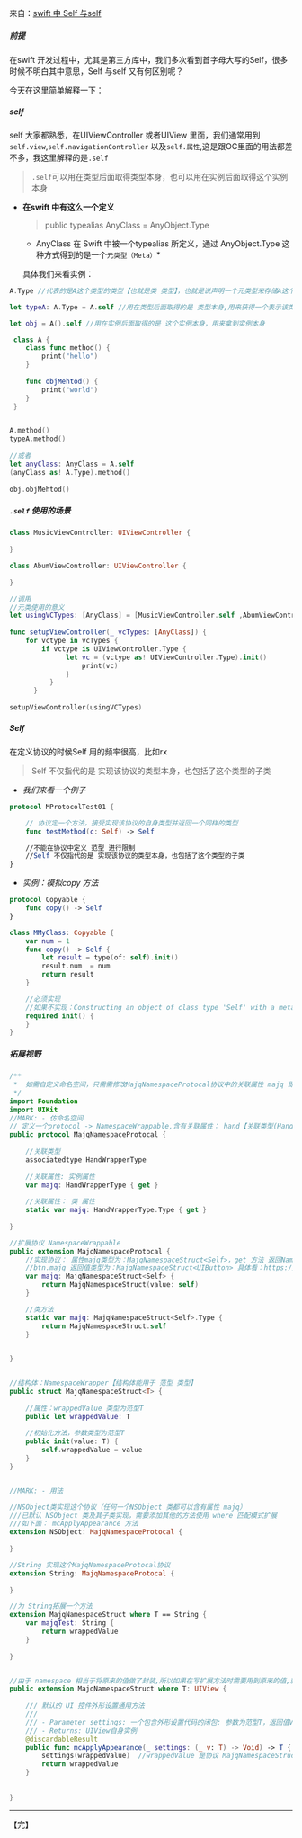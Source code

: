 来自：[swift 中 Self 与self](https://www.jianshu.com/p/a6bcdebd83f5)

##### 前提

在swift 开发过程中，尤其是第三方库中，我们多次看到首字母大写的Self，很多时候不明白其中意思，Self 与self 又有何区别呢？

今天在这里简单解释一下：

##### self

self 大家都熟悉，在UIViewController 或者UIView 里面，我们通常用到`self.view`,`self.navigationController` 以及`self.属性`,这是跟OC里面的用法都差不多，我这里解释的是`.self`

> `.self`可以用在类型后面取得类型本身，也可以用在实例后面取得这个实例本身

- **在swift 中有这么一个定义**

  > public typealias AnyClass = AnyObject.Type

  

  * AnyClass 在 Swift 中被一个typealias 所定义，通过 AnyObject.Type 这种方式得到的是一个`元类型（Meta）`*

  具体我们来看实例：

```swift
A.Type //代表的是A这个类型的类型【也就是类 类型】，也就是说声明一个元类型来存储A这个类型本身 

let typeA: A.Type = A.self //用在类型后面取得的是 类型本身,用来获得一个表示该类型的值 

let obj = A().self //用在实例后面取得的是 这个实例本身，用来拿到实例本身

```



```swift
 class A {
    class func method() {
        print("hello")
    }
  
    func objMehtod() {
        print("world")
    }
 }


A.method()
typeA.method()
      
//或者
let anyClass: AnyClass = A.self
(anyClass as! A.Type).method()
      
obj.objMehtod()
```



##### `.self` 使用的场景

```swift
class MusicViewController: UIViewController {
  
}

class AbumViewController: UIViewController {
  
}

//调用
//元类使用的意义
let usingVCTypes: [AnyClass] = [MusicViewController.self ,AbumViewController.self]
      
func setupViewController(_ vcTypes: [AnyClass]) {
    for vctype in vcTypes {
        if vctype is UIViewController.Type {
              let vc = (vctype as! UIViewController.Type).init()
                  print(vc)
              }
          }
      }
      
setupViewController(usingVCTypes)

```



##### Self

在定义协议的时候Self 用的频率很高，比如rx

> Self 不仅指代的是 实现该协议的类型本身，也包括了这个类型的子类

- *我们来看一个例子*

```swift
protocol MProtocolTest01 {

    // 协议定一个方法，接受实现该协议的自身类型并返回一个同样的类型
    func testMethod(c: Self) -> Self

    //不能在协议中定义 范型 进行限制
    //Self 不仅指代的是 实现该协议的类型本身，也包括了这个类型的子类
}
```



* *实例：模拟copy 方法*

```swift
protocol Copyable {
    func copy() -> Self
}

class MMyClass: Copyable {
    var num = 1
    func copy() -> Self {
        let result = type(of: self).init()
        result.num  = num
        return result
    }

    //必须实现
    //如果不实现：Constructing an object of class type 'Self' with a metatype value must use a 'required' initializer。错误
    required init() {
    }
}
```



##### 拓展视野

```swift
/**
 *  如需自定义命名空间，只需需修改MajqNamespaceProtocal协议中的关联属性 majq 即可
 */
import Foundation
import UIKit
//MARK: - 仿命名空间
// 定义一个protocol -> NamespaceWrappable,含有关联属性： hand【关联类型(HandWrapperType)】
public protocol MajqNamespaceProtocal {
    
    //关联类型
    associatedtype HandWrapperType
    
    //关联属性: 实例属性
    var majq: HandWrapperType { get }
    
    //关联属性： 类 属性
    static var majq: HandWrapperType.Type { get }
    
}

//扩展协议 NamespaceWrappable
public extension MajqNamespaceProtocal {
    //实现协议： 属性majq类型为：MajqNamespaceStruct<Self>，get 方法 返回NamespaceWrapper<Self> 实例对象
    //btn.majq 返回值类型为：MajqNamespaceStruct<UIButton> 具体看：https://www.jianshu.com/p/5059d2993509
    var majq: MajqNamespaceStruct<Self> {
        return MajqNamespaceStruct(value: self)
    }

    //类方法
    static var majq: MajqNamespaceStruct<Self>.Type {
        return MajqNamespaceStruct.self
    }

    
}


//结构体：NamespaceWrapper【结构体能用于 范型 类型】
public struct MajqNamespaceStruct<T> {
    
    //属性：wrappedValue 类型为范型T
    public let wrappedValue: T
    
    //初始化方法，参数类型为范型T
    public init(value: T) {
        self.wrappedValue = value
    }
}


//MARK: - 用法

//NSObject类实现这个协议（任何一个NSObject 类都可以含有属性 majq）
///已默认 NSObject 类及其子类实现，需要添加其他的方法使用 where 匹配模式扩展
///如下面： mcApplyAppearance 方法
extension NSObject: MajqNamespaceProtocal {
    
}

//String 实现这个MajqNamespaceProtocal协议
extension String: MajqNamespaceProtocal {
    
}

//为 String拓展一个方法
extension MajqNamespaceStruct where T == String {
    var majqTest: String {
        return wrappedValue
    }
    
}


//由于 namespace 相当于将原来的值做了封装,所以如果在写扩展方法时需要用到原来的值,就不能再使用self,而应该使用wrappedValue
public extension MajqNamespaceStruct where T: UIView {
    
    /// 默认的 UI 控件外形设置通用方法
    ///
    /// - Parameter settings: 一个包含外形设置代码的闭包: 参数为范型T，返回值Void 
    /// - Returns: UIView自身实例
    @discardableResult
    public func mcApplyAppearance(_ settings: (_ v: T) -> Void) -> T {
        settings(wrappedValue)  //wrappedValue 是协议 MajqNamespaceStruct 本身的属性，可以直接使用
        return wrappedValue
    }
    
    
}
```



---

【完】